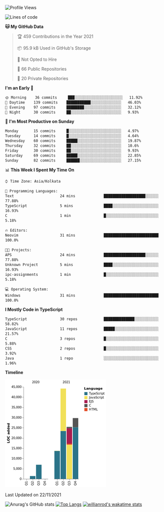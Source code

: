 <!--START_SECTION:waka-->
![Profile Views](http://img.shields.io/badge/Profile%20Views-0-blue)

![Lines of code](https://img.shields.io/badge/From%20Hello%20World%20I%27ve%20Written-121495%20lines%20of%20code-blue)

**🐱 My GitHub Data** 

> 🏆 459 Contributions in the Year 2021
 > 
> 📦 95.9 kB Used in GitHub's Storage 
 > 
> 🚫 Not Opted to Hire
 > 
> 📜 66 Public Repositories 
 > 
> 🔑 20 Private Repositories  
 > 
**I'm an Early 🐤** 

```text
🌞 Morning    36 commits     ███░░░░░░░░░░░░░░░░░░░░░░   11.92% 
🌆 Daytime    139 commits    ███████████░░░░░░░░░░░░░░   46.03% 
🌃 Evening    97 commits     ████████░░░░░░░░░░░░░░░░░   32.12% 
🌙 Night      30 commits     ██░░░░░░░░░░░░░░░░░░░░░░░   9.93%

```
📅 **I'm Most Productive on Sunday** 

```text
Monday       15 commits     █░░░░░░░░░░░░░░░░░░░░░░░░   4.97% 
Tuesday      14 commits     █░░░░░░░░░░░░░░░░░░░░░░░░   4.64% 
Wednesday    60 commits     █████░░░░░░░░░░░░░░░░░░░░   19.87% 
Thursday     32 commits     ██░░░░░░░░░░░░░░░░░░░░░░░   10.6% 
Friday       30 commits     ██░░░░░░░░░░░░░░░░░░░░░░░   9.93% 
Saturday     69 commits     █████░░░░░░░░░░░░░░░░░░░░   22.85% 
Sunday       82 commits     ██████░░░░░░░░░░░░░░░░░░░   27.15%

```


📊 **This Week I Spent My Time On** 

```text
⌚︎ Time Zone: Asia/Kolkata

💬 Programming Languages: 
Text                     24 mins             ███████████████████░░░░░░   77.88% 
TypeScript               5 mins              ████░░░░░░░░░░░░░░░░░░░░░   16.93% 
C                        1 min               █░░░░░░░░░░░░░░░░░░░░░░░░   5.18%

🔥 Editors: 
Neovim                   31 mins             █████████████████████████   100.0%

🐱‍💻 Projects: 
APS                      24 mins             ███████████████████░░░░░░   77.88% 
Unknown Project          5 mins              ████░░░░░░░░░░░░░░░░░░░░░   16.93% 
ipc-assignments          1 min               █░░░░░░░░░░░░░░░░░░░░░░░░   5.18%

💻 Operating System: 
Windows                  31 mins             █████████████████████████   100.0%

```

**I Mostly Code in TypeScript** 

```text
TypeScript               30 repos            ██████████████░░░░░░░░░░░   58.82% 
JavaScript               11 repos            █████░░░░░░░░░░░░░░░░░░░░   21.57% 
C                        3 repos             █░░░░░░░░░░░░░░░░░░░░░░░░   5.88% 
CSS                      2 repos             █░░░░░░░░░░░░░░░░░░░░░░░░   3.92% 
Java                     1 repo              ░░░░░░░░░░░░░░░░░░░░░░░░░   1.96%

```


**Timeline**

![Chart not found](https://raw.githubusercontent.com/wise-introvert/wise-introvert/master/charts/bar_graph.png) 


 Last Updated on 22/11/2021
<!--END_SECTION:waka-->

![Anurag's GitHub stats](https://github-readme-stats.vercel.app/api?username=wise-introvert&count_private=true&show_icons=true)
[![Top Langs](https://github-readme-stats.vercel.app/api/top-langs/?username=wise-introvert&langs_count=10)](https://github.com/anuraghazra/github-readme-stats)
[![willianrod's wakatime stats](https://github-readme-stats.vercel.app/api/wakatime?username=wiseintrovert)](https://github.com/anuraghazra/github-readme-stats)
